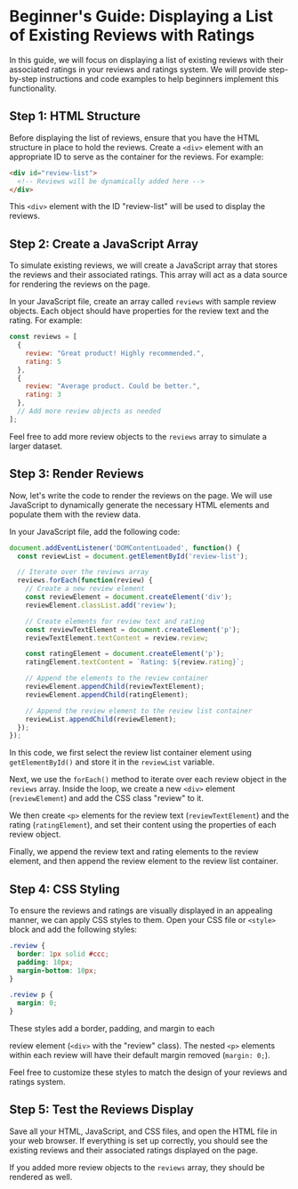 # Beginner's Guide: Displaying a List of Existing Reviews with Ratings

In this guide, we will focus on displaying a list of existing reviews with their associated ratings in your reviews and ratings system. We will provide step-by-step instructions and code examples to help beginners implement this functionality.

## Step 1: HTML Structure

Before displaying the list of reviews, ensure that you have the HTML structure in place to hold the reviews. Create a `<div>` element with an appropriate ID to serve as the container for the reviews. For example:

```html
<div id="review-list">
  <!-- Reviews will be dynamically added here -->
</div>
```

This `<div>` element with the ID "review-list" will be used to display the reviews.

## Step 2: Create a JavaScript Array

To simulate existing reviews, we will create a JavaScript array that stores the reviews and their associated ratings. This array will act as a data source for rendering the reviews on the page.

In your JavaScript file, create an array called `reviews` with sample review objects. Each object should have properties for the review text and the rating. For example:

```javascript
const reviews = [
  {
    review: "Great product! Highly recommended.",
    rating: 5
  },
  {
    review: "Average product. Could be better.",
    rating: 3
  },
  // Add more review objects as needed
];
```

Feel free to add more review objects to the `reviews` array to simulate a larger dataset.

## Step 3: Render Reviews

Now, let's write the code to render the reviews on the page. We will use JavaScript to dynamically generate the necessary HTML elements and populate them with the review data.

In your JavaScript file, add the following code:

```javascript
document.addEventListener('DOMContentLoaded', function() {
  const reviewList = document.getElementById('review-list');

  // Iterate over the reviews array
  reviews.forEach(function(review) {
    // Create a new review element
    const reviewElement = document.createElement('div');
    reviewElement.classList.add('review');

    // Create elements for review text and rating
    const reviewTextElement = document.createElement('p');
    reviewTextElement.textContent = review.review;

    const ratingElement = document.createElement('p');
    ratingElement.textContent = `Rating: ${review.rating}`;

    // Append the elements to the review container
    reviewElement.appendChild(reviewTextElement);
    reviewElement.appendChild(ratingElement);

    // Append the review element to the review list container
    reviewList.appendChild(reviewElement);
  });
});
```

In this code, we first select the review list container element using `getElementById()` and store it in the `reviewList` variable.

Next, we use the `forEach()` method to iterate over each review object in the `reviews` array. Inside the loop, we create a new `<div>` element (`reviewElement`) and add the CSS class "review" to it.

We then create `<p>` elements for the review text (`reviewTextElement`) and the rating (`ratingElement`), and set their content using the properties of each review object.

Finally, we append the review text and rating elements to the review element, and then append the review element to the review list container.

## Step 4: CSS Styling

To ensure the reviews and ratings are visually displayed in an appealing manner, we can apply CSS styles to them. Open your CSS file or `<style>` block and add the following styles:

```css
.review {
  border: 1px solid #ccc;
  padding: 10px;
  margin-bottom: 10px;
}

.review p {
  margin: 0;
}
```

These styles add a border, padding, and margin to each

 review element (`<div>` with the "review" class). The nested `<p>` elements within each review will have their default margin removed (`margin: 0;`).

Feel free to customize these styles to match the design of your reviews and ratings system.

## Step 5: Test the Reviews Display

Save all your HTML, JavaScript, and CSS files, and open the HTML file in your web browser. If everything is set up correctly, you should see the existing reviews and their associated ratings displayed on the page.

If you added more review objects to the `reviews` array, they should be rendered as well.

